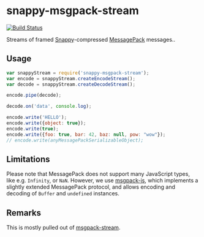 # snappy-msgpack-stream

[![Build Status](https://travis-ci.org/KlausTrainer/snappy-msgpack-stream.svg?branch=main)](https://travis-ci.org/KlausTrainer/snappy-msgpack-stream)

Streams of framed [Snappy](https://google.github.io/snappy/)-compressed [MessagePack](http://msgpack.org/) messages..

## Usage

``` js
var snappyStream = require('snappy-msgpack-stream');
var encode = snappyStream.createEncodeStream();
var decode = snappyStream.createDecodeStream();

encode.pipe(decode);

decode.on('data', console.log);

encode.write('HELLO');
encode.write({object: true});
encode.write(true);
encode.write({foo: true, bar: 42, baz: null, pow: "wow"});
// encode.write(anyMessagePackSerializableObject);
```

## Limitations

Please note that MessagePack does not support many JavaScript types, like e.g. `Infinity`, or `NaN`. However, we use [msgpack-js](https://www.npmjs.com/package/msgpack-js), which implements a slightly extended MessagePack protocol, and allows encoding and decoding of `Buffer` and `undefined` instances.

## Remarks

This is mostly pulled out of [msgpack-stream](https://www.npmjs.com/package/msgpack-stream).
